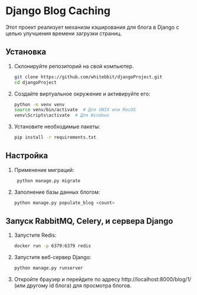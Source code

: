 # Django Blog Caching

Этот проект реализует механизм кэширования для блога в Django с целью улучшения времени загрузки страниц.

## Установка

1. Склонируйте репозиторий на свой компьютер.
    ```bash
    git clone https://github.com/whitebbit/djangoProject.git
    cd djangoProject
    ```
2. Создайте виртуальное окружение и активируйте его:

    ```bash
    python -m venv venv
    source venv/bin/activate  # Для UNIX или MacOS
    venv\Scripts\activate  # Для Windows
    ```

3. Установите необходимые пакеты:

    ```bash
    pip install -r requirements.txt
    ```

## Настройка

1. Применение миграций:

   ```bash
    python manage.py migrate
    ```
2. Заполнение базы данных блогом:

    ```bash
    python manage.py populate_blog <count>
    ```
   
## Запуск RabbitMQ, Celery, и сервера Django

1. Запустите Redis:

    ```bash
    docker run -p 6379:6379 redis
    ```
2. Запустите веб-сервер Django:

    ```bash
    python manage.py runserver
    ```
3. Откройте браузер и перейдите по адресу http://localhost:8000/blog/1/ (или другому id блога) для просмотра блогов.

